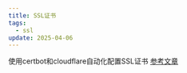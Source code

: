 ```yaml
---
title: SSL证书
tags:
  - ssl
update: 2025-04-06
---
```

使用certbot和cloudflare自动化配置SSL证书
[参考文章](https://www.iamlm.com/blog/161.Certbot%E7%94%B3%E8%AF%B7%E6%B3%9B%E5%9F%9F%E5%90%8D%E8%AF%81%E4%B9%A6%E4%B8%8E%E7%BB%AD%E6%9C%9F/)